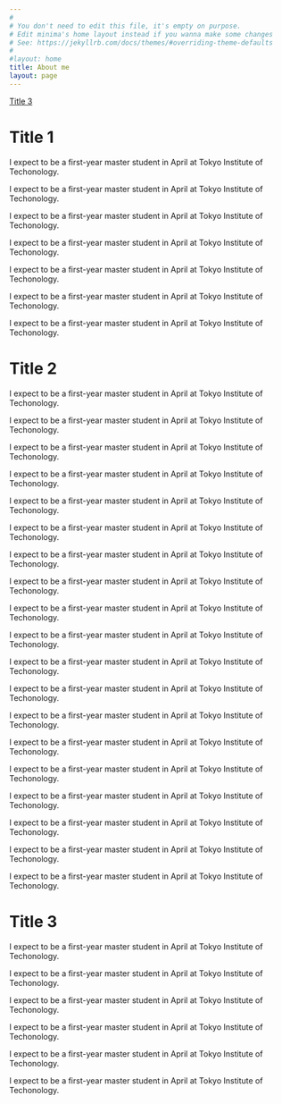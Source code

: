 ```yaml
---
#
# You don't need to edit this file, it's empty on purpose.
# Edit minima's home layout instead if you wanna make some changes
# See: https://jekyllrb.com/docs/themes/#overriding-theme-defaults
#
#layout: home
title: About me
layout: page
---
```

[Title 3](#title3)
# Title 1
I expect to be a first-year master student in April at Tokyo Institute of Techonology. 

I expect to be a first-year master student in April at Tokyo Institute of Techonology. 

I expect to be a first-year master student in April at Tokyo Institute of Techonology. 

I expect to be a first-year master student in April at Tokyo Institute of Techonology. 

I expect to be a first-year master student in April at Tokyo Institute of Techonology. 

I expect to be a first-year master student in April at Tokyo Institute of Techonology. 

I expect to be a first-year master student in April at Tokyo Institute of Techonology. 

# Title 2 
I expect to be a first-year master student in April at Tokyo Institute of Techonology. 

I expect to be a first-year master student in April at Tokyo Institute of Techonology. 

I expect to be a first-year master student in April at Tokyo Institute of Techonology. 

I expect to be a first-year master student in April at Tokyo Institute of Techonology. 

I expect to be a first-year master student in April at Tokyo Institute of Techonology. 

I expect to be a first-year master student in April at Tokyo Institute of Techonology. 

I expect to be a first-year master student in April at Tokyo Institute of Techonology. 

I expect to be a first-year master student in April at Tokyo Institute of Techonology. 

I expect to be a first-year master student in April at Tokyo Institute of Techonology. 

I expect to be a first-year master student in April at Tokyo Institute of Techonology. 

I expect to be a first-year master student in April at Tokyo Institute of Techonology. 

I expect to be a first-year master student in April at Tokyo Institute of Techonology. 

I expect to be a first-year master student in April at Tokyo Institute of Techonology. 

I expect to be a first-year master student in April at Tokyo Institute of Techonology. 

I expect to be a first-year master student in April at Tokyo Institute of Techonology. 

I expect to be a first-year master student in April at Tokyo Institute of Techonology. 

I expect to be a first-year master student in April at Tokyo Institute of Techonology. 

I expect to be a first-year master student in April at Tokyo Institute of Techonology. 

I expect to be a first-year master student in April at Tokyo Institute of Techonology. 

<h1 id="title3">Title 3</h1>

I expect to be a first-year master student in April at Tokyo Institute of Techonology. 

I expect to be a first-year master student in April at Tokyo Institute of Techonology. 

I expect to be a first-year master student in April at Tokyo Institute of Techonology. 

I expect to be a first-year master student in April at Tokyo Institute of Techonology. 

I expect to be a first-year master student in April at Tokyo Institute of Techonology. 

I expect to be a first-year master student in April at Tokyo Institute of Techonology. 
